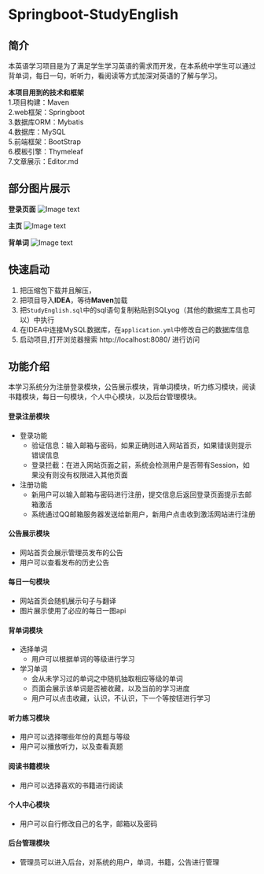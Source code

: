 # Springboot-StudyEnglish
## 简介
本英语学习项目是为了满足学生学习英语的需求而开发，在本系统中学生可以通过背单词，每日一句，听听力，看阅读等方式加深对英语的了解与学习。


**本项目用到的技术和框架**<br>
1.项目构建：Maven<br>
2.web框架：Springboot<br>
3.数据库ORM：Mybatis<br>
4.数据库：MySQL<br>
5.前端框架：BootStrap<br>
6.模板引擎：Thymeleaf<br>
7.文章展示：Editor.md<br>

## 部分图片展示
**登录页面**
![Image text](https://github.com/Weirdchun/Springboot-StudyEnglish/blob/master/src/main/resources/public/image/1.png)

**主页**
![Image text](https://github.com/Weirdchun/Springboot-StudyEnglish/blob/master/src/main/resources/public/image/2.png)

**背单词**
![Image text](https://github.com/Weirdchun/Springboot-StudyEnglish/blob/master/src/main/resources/public/image/3.png)

## 快速启动
1. 把压缩包下载并且解压，
2. 把项目导入**IDEA**，等待**Maven**加载
3. 把`StudyEnglish.sql`中的sql语句复制粘贴到SQLyog（其他的数据库工具也可以）中执行
4. 在IDEA中连接MySQL数据库，在`application.yml`中修改自己的数据库信息
5. 启动项目,打开浏览器搜索 http://localhost:8080/ 进行访问

## 功能介绍
本学习系统分为注册登录模块，公告展示模块，背单词模块，听力练习模块，阅读书籍模块，每日一句模块，个人中心模块，以及后台管理模块。
#### 登录注册模块
- 登录功能
    - 验证信息：输入邮箱与密码，如果正确则进入网站首页，如果错误则提示错误信息
    - 登录拦截：在进入网站页面之前，系统会检测用户是否带有Session，如果没有则没有权限进入其他页面
- 注册功能
    - 新用户可以输入邮箱与密码进行注册，提交信息后返回登录页面提示去邮箱激活
    - 系统通过QQ邮箱服务器发送给新用户，新用户点击收到激活网站进行注册
#### 公告展示模块
- 网站首页会展示管理员发布的公告
- 用户可以查看发布的历史公告

#### 每日一句模块
- 网站首页会随机展示句子与翻译
- 图片展示使用了必应的每日一图api

#### 背单词模块
- 选择单词
    - 用户可以根据单词的等级进行学习
- 学习单词
    - 会从未学习过的单词之中随机抽取相应等级的单词
    - 页面会展示该单词是否被收藏，以及当前的学习进度
    - 用户可以点击收藏，认识，不认识，下一个等按钮进行学习
  
#### 听力练习模块
- 用户可以选择哪些年份的真题与等级
- 用户可以播放听力，以及查看真题

#### 阅读书籍模块
- 用户可以选择喜欢的书籍进行阅读
#### 个人中心模块
- 用户可以自行修改自己的名字，邮箱以及密码

#### 后台管理模块
- 管理员可以进入后台，对系统的用户，单词，书籍，公告进行管理
